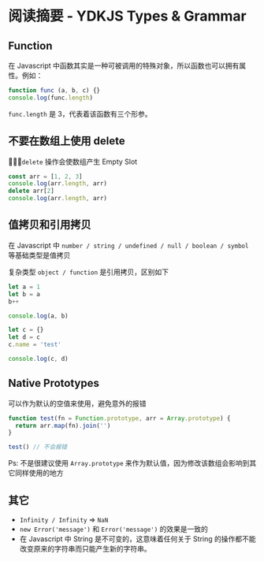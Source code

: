 # 阅读摘要 - YDKJS Types & Grammar

## Function
在 Javascript 中函数其实是一种可被调用的特殊对象，所以函数也可以拥有属性。例如：
```js
function func (a, b, c) {}
console.log(func.length)
```
`func.length` 是 3，代表着该函数有三个形参。

## 不要在数组上使用 delete
`delete` 操作会使数组产生 Empty Slot 
```js
const arr = [1, 2, 3]
console.log(arr.length, arr)
delete arr[2]
console.log(arr.length, arr)
```

## 值拷贝和引用拷贝
在 Javascript 中 `number / string / undefined / null / boolean / symbol` 等基础类型是值拷贝  

复杂类型 `object / function` 是引用拷贝，区别如下
```js
let a = 1
let b = a
b++

console.log(a, b)

let c = {}
let d = c
c.name = 'test'

console.log(c, d)
```

## Native Prototypes
可以作为默认的空值来使用，避免意外的报错
```js
function test(fn = Function.prototype, arr = Array.prototype) {
  return arr.map(fn).join('')
}

test() // 不会报错
```
Ps: 不是很建议使用 `Array.prototype` 来作为默认值，因为修改该数组会影响到其它同样使用的地方

## 其它
* `Infinity / Infinity` => `NaN`
* `new Error('message')` 和 `Error('message')` 的效果是一致的
* 在 Javascript 中 String 是不可变的，这意味着任何关于 String 的操作都不能改变原来的字符串而只能产生新的字符串。